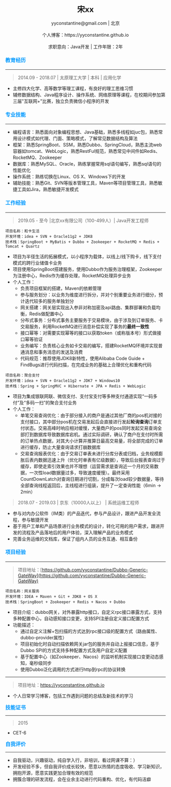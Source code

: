 <center><font size=5><strong>宋xx</strong></font></center><br/>

<center>yyconstantine@gmail.com | 北京</center><br/>

<center>个人博客：https://yyconstantine.github.io</center><br/>

<center>求职意向：Java开发 | 工作年限：2年</center>

#### **<font color=#0099ff size=3>教育经历</font>**
---
> 2014.09&nbsp;-&nbsp;2018.07&nbsp;|&nbsp;太原理工大学&nbsp;|&nbsp;本科&nbsp;|&nbsp;应用化学
- 主修四大化学、高等数学等理工课程，有良好的理工思维习惯
- 辅修数据结构、Java程序设计、操作系统、网络原理等课程，在校期间参加第三届"互联网+"比赛，独立负责微信小程序的开发

#### **<font color=#0099ff size=3>专业技能</font>**
---
- 编程语言：熟悉面向对象编程思想、Java基础，熟悉多线程如juc包，熟悉常用设计模式如代理、门面、策略模式，了解常见数据结构及算法
- 框架：熟悉SpringBoot、SSM，熟悉Dubbo、SpringCloud，熟悉主流web容器如tomcat、WebLogic，熟悉RestFul规范，熟悉常见中间件如Redis、RocketMQ、Zookeeper
- 数据库：熟悉MySQL、Oracle，熟练掌握常用sql语句编写，熟悉sql语句的性能优化
- 操作系统：熟练切换在Linux、OS X、Windows下的开发
- 辅助技能：熟悉Git、SVN等版本管理工具，Maven等项目管理工具，熟悉敏捷工具如Jira，熟悉敏捷开发模式

#### **<font color=#0099ff size=3>工作经验</font>**
---
> 2019.05&nbsp;-&nbsp;至今&nbsp;|北京xx有限公司（100-499人）|&nbsp;Java开发工程师
```
项目名称：和卡生活
开发环境：idea + SVN + Oracle11g2 + JDK8
技术栈：SpringBoot + MyBatis + Dubbo + Zookeeper + RocketMQ + Redis + Tomcat + Quartz
```

- 项目为半径生活的拓展模式，以小程序为载体，以线上/线下购卡，线下支付模式的跨行业储值卡业务
- 项目使用SpringBoot搭建服务，使用Dubbo作为服务治理框架，Zookeeper为注册中心，Redis作为缓存处理，RocketMQ处理异步业务
- 个人工作：
  - 负责项目框架的搭建，Maven的依赖管理
  - 参与服务划分：以业务为维度进行拆分，并对个别重要业务进行细分，预计迭代较多的服务单独划分
  - 网关搭建：网关层实现出入参非对称加密及api路由、集群部署和负载均衡，Redis做配置中心
  - 分布式事务：分布式事务主要服务于交易模块，由于涉及到订单服务、卡交易服务，利用RocketMQ进行消息补偿实现了事务的**最终一致性**
  - 接口幂等：对需要实现幂等的接口以获取token（或称版本号）形式做接口幂等验证
  - 业务编写：负责核心业务如卡交易的编写，搭建RocketMQ环境并实现普通消息和事务消息的发送及消费
  - 代码规范：推荐使用JDK8新特性，使用Alibaba Code Guide + FindBugs进行代码扫描，在完成业务的基础上合理优化和重构代码

```
项目名称：聚合支付
开发环境：idea + SVN + Oracle11g2 + JDK7 + Windows10
技术栈：Spring + SpringMVC + Hibernate + JPA + Redis + WebLogic
```

- 项目为集成银联网联、微信支付、支付宝支付等多种支付通道实现“一码多付”及“多码一扫”的聚合支付业务
- 个人工作：
    - 单笔交易查询优化：由于部分接入的商户是通过其他厂商的pos机对接的支付接口，其中部分pos机在交易发起后会直接进行发起**轮询查询**订单支付状态。交易高峰时响应相对缓慢，大量商户的pos同时发起交易查询全部打到数据库导致数据库宕机。通过实际调研，确认了商户在支付时所需的订单热点数据，对其大小计算并推算日最高交易量，将全部完成的订单进行缓存，防止大量查询请求打崩数据库
    - 交易查询报表优化：由于交易订单表未进行分库分表或归档，业务规模膨胀后表内数据迅速上升（优化时单表有亿级数据），导致后台报表查询过于缓存，即使走索引效果也并不理想（运营需求是查询近一个月的交易数据，一次性load数据量过多，导致速度缓慢）。最终采用CountDownLatch对查询日期进行切割，分成每次load较少数据量，等待全部查询线程返回后，主线程进行组装，提升了一定查询性能（6min -> 2min）

> 2018.07&nbsp;-&nbsp;2019.03&nbsp;|&nbsp;京东（10000人以上）&nbsp;|&nbsp;系统运维工程师
- 参与对内办公软件（IM类）的产品迭代，参与产品设计，跟进产品开发全流程，参与敏捷开发
- 基于用户工单和产品场景进行业务模式的设计，转化可用的用户需求，跟进开发的流程及产品落地后的用户体验，深入理解产品的业务模式
- 完善业务运维的文档库，保证了组内人员的业务互通、相互备份

#### **<font color=#0099ff size=3>项目经验</font>**
---
> 项目地址：[https://github.com/yyconstantine/Dubbo-Generic-GateWay](https://github.com/yyconstantine/Dubbo-Generic-GateWay)
```
项目名称：网关服务
开发环境：IDEA + Maven + Git + JDK8 + OS X
技术栈：SpringBoot + Zookeeper + Redis + Nacos + Dubbo
```
- 项目介绍：dubbo网关，对外暴露http接口，自定义rpc接口暴露方式，支持多种配置中心，自动感知接口变更，支持SPI注册自定义接口配置方式
- 功能描述：
  - 通过自定义注解+包扫描的方式达到rpc接口级的配置方式（路由属性、dubbo-provider属性）
  - 项目初始化时自动扫描依赖网关jar包的服务并自动上报接口信息，基于Dubbo SPI的方式支持多种配置方式及用户自定义配置
  - 基于配置中心（如Zookeeper、Nacos）的监听机制实现接口变更动态感知，毫秒级同步
  - 使用Dubbo泛化调用的方式进行http到rpc的协议转换
---
> 项目地址：https://yyconstantine.github.io
- 个人日常学习博客，包括工作遇到问题的总结及新技术的学习


**<font color=#0099ff size=3>技能证书</font>**

---
> 2015
- CET-6

**<font color=#0099ff size=3>自我评价</font>**

---

- 自我驱动，兴趣驱动，纯自学入行，非培训，看过网课不算：）
- 开发经验不多，但自我评价成长较快，愿意以热情的态度吸收、学习新知识，拥抱开源，愿意实践更加合理有效的规范
- 拥簇合理的研发流程，会在业余主动进行代码重构、优化，有代码洁癖
